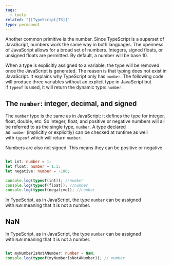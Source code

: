 ```yaml
---
tags:
  - tools
related: "[[TypeScript|TS]]"
type: permanent
---
```

Another common primitive is the number. Since TypeScript is a superset of JavaScript, numbers work the same way in both languages. The openness of JavaScript allows for a broad set of numbers. Integers, signed floats, or unsigned floats are permitted. By default, a number will be base 10.

When a type is explicitly assigned to a variable, the type will be removed once the JavaScript is generated. The reason is that typing does not exist in JavaScript. It explains why TypeScript only has `number`. The following code will produce three variables without an explicit type in JavaScript but if `typeof` is used, it will return the dynamic type: `number`.

## The `number`: integer, decimal, and signed

The `number` type is the same as in JavaScript: it defines the type for integer, float, double, etc. So integer, float, and positive or negative numbers will all be referred to as the single type, `number`. A type declared as `number` (implicitly or explicitly) can be checked at runtime as well with `typeof` which will return `number`.

Numbers are also not signed. This means they can be positive or negative.

```typescript

let int: number = 1;
let float: number = 1.1; 
let negative: number = -100;

console.log(typeof(int)); //number
console.log(typeof(float)); //number
console.log(typeof(negative)); //number

```
In TypeScript, as in JavaScript, the type `number` can be assigned with `NaN` meaning that it is not a number.

## NaN

In TypeScript, as in JavaScript, the type `number` can be assigned with `NaN` meaning that it is not a number.

```typescript

let myNumberIsNotANumber: number = NaN;
console.log(typeof(myNumberIsNotANumber)); // number

```

